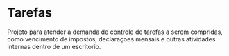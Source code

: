 # Tarefas

Projeto para atender a demanda de controle de tarefas a serem compridas, como vencimento de impostos, declaraçoes mensais e outras atividades internas dentro de um escritorio.
